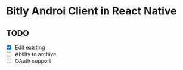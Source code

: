 # Bitly Androi Client in React Native

TODO
---
- [x] Edit existing
- [ ] Ability to archive
- [ ] OAuth support
